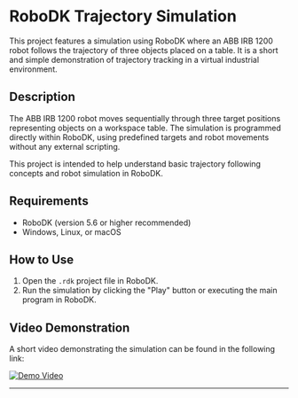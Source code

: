 # RoboDK Trajectory Simulation

This project features a simulation using RoboDK where an ABB IRB 1200 robot follows the trajectory of three objects placed on a table. It is a short and simple demonstration of trajectory tracking in a virtual industrial environment.

## Description

The ABB IRB 1200 robot moves sequentially through three target positions representing objects on a workspace table. The simulation is programmed directly within RoboDK, using predefined targets and robot movements without any external scripting.

This project is intended to help understand basic trajectory following concepts and robot simulation in RoboDK.

## Requirements

- RoboDK (version 5.6 or higher recommended)
- Windows, Linux, or macOS

## How to Use

1. Open the `.rdk` project file in RoboDK.
2. Run the simulation by clicking the "Play" button or executing the main program in RoboDK.

## Video Demonstration

A short video demonstrating the simulation can be found in the following link:

[![Demo Video](https://img.youtube.com/vi/KYVdaKy0K7I/hqdefault.jpg)](https://youtu.be/KYVdaKy0K7I)

---
